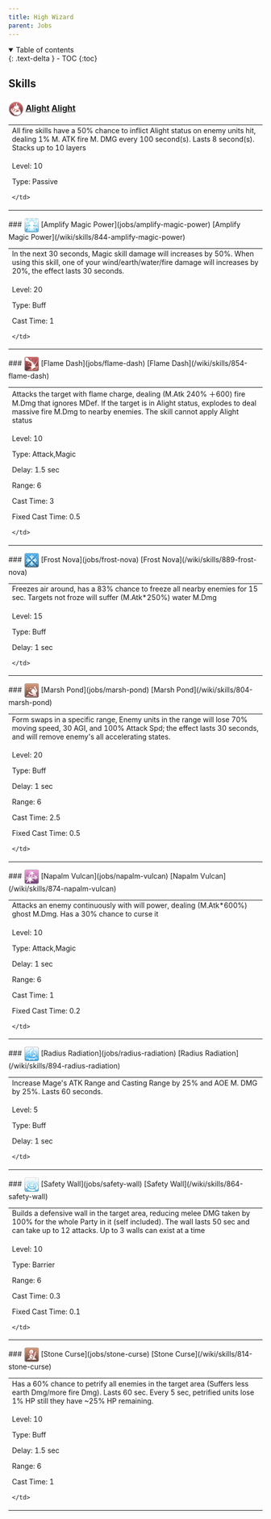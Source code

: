 ```yaml
---
title: High Wizard 
parent: Jobs
---
```


<details open markdown="block">
<summary>
  Table of contents
</summary>
{: .text-delta }
- TOC
{:toc}
</details>

## Skills

### <img src="/assets/images/skills/skill_88001.png" width="30" height="30" style="vertical-align: middle"> [Alight](jobs/alight) [Alight](/wiki/skills/824-alight)
<table>
<tbody>
  <tr>
    <td>All fire skills have a 50% chance to inflict Alight status on enemy units hit, dealing 1% M. ATK fire M. DMG every 100 second(s). Lasts 8 second(s). Stacks up to 10 layers</td>
  </tr>
  <tr>
    <td>
              <p class="label label-yellow fs-1">Level: 10</p>
              <p class="label label-yellow fs-1">Type: Passive</p>
      
    </td>
  </tr>
</tbody>
</table>
### <img src="/assets/images/skills/skill_89001.png" width="30" height="30" style="vertical-align: middle"> [Amplify Magic Power](jobs/amplify-magic-power) [Amplify Magic Power](/wiki/skills/844-amplify-magic-power)
<table>
<tbody>
  <tr>
    <td>In the next 30 seconds, Magic skill damage will increases by 50%. When using this skill, one of your wind/earth/water/fire damage will increases by 20%, the effect lasts 30 seconds.</td>
  </tr>
  <tr>
    <td>
              <p class="label label-yellow fs-1">Level: 20</p>
              <p class="label label-yellow fs-1">Type: Buff</p>
              <p class="label label-yellow fs-1">Cast Time: 1</p>
      
    </td>
  </tr>
</tbody>
</table>
### <img src="/assets/images/skills/skill_90001.png" width="30" height="30" style="vertical-align: middle"> [Flame Dash](jobs/flame-dash) [Flame Dash](/wiki/skills/854-flame-dash)
<table>
<tbody>
  <tr>
    <td>Attacks the target with flame charge, dealing (M.Atk 240% ＋600) fire M.Dmg that ignores MDef. If the target is in Alight status, explodes to deal massive fire M.Dmg to nearby enemies. The skill cannot apply Alight status</td>
  </tr>
  <tr>
    <td>
              <p class="label label-yellow fs-1">Level: 10</p>
              <p class="label label-yellow fs-1">Type: Attack,Magic</p>
              <p class="label label-yellow fs-1">Delay: 1.5 sec</p>
              <p class="label label-yellow fs-1">Range: 6</p>
              <p class="label label-yellow fs-1">Cast Time: 3</p>
              <p class="label label-yellow fs-1">Fixed Cast Time: 0.5</p>
      
    </td>
  </tr>
</tbody>
</table>
### <img src="/assets/images/skills/skill_96001.png" width="30" height="30" style="vertical-align: middle"> [Frost Nova](jobs/frost-nova) [Frost Nova](/wiki/skills/889-frost-nova)
<table>
<tbody>
  <tr>
    <td>Freezes air around, has a 83% chance to freeze all nearby enemies for 15 sec. Targets not froze will suffer (M.Atk*250%) water M.Dmg</td>
  </tr>
  <tr>
    <td>
              <p class="label label-yellow fs-1">Level: 15</p>
              <p class="label label-yellow fs-1">Type: Buff</p>
              <p class="label label-yellow fs-1">Delay: 1 sec</p>
      
    </td>
  </tr>
</tbody>
</table>
### <img src="/assets/images/skills/skill_83001.png" width="30" height="30" style="vertical-align: middle"> [Marsh Pond](jobs/marsh-pond) [Marsh Pond](/wiki/skills/804-marsh-pond)
<table>
<tbody>
  <tr>
    <td>Form swaps in a specific range, Enemy units in the range will lose 70% moving speed, 30 AGI, and 100% Attack Spd; the effect lasts 30 seconds, and will remove enemy's all accelerating states.</td>
  </tr>
  <tr>
    <td>
              <p class="label label-yellow fs-1">Level: 20</p>
              <p class="label label-yellow fs-1">Type: Buff</p>
              <p class="label label-yellow fs-1">Delay: 1 sec</p>
              <p class="label label-yellow fs-1">Range: 6</p>
              <p class="label label-yellow fs-1">Cast Time: 2.5</p>
              <p class="label label-yellow fs-1">Fixed Cast Time: 0.5</p>
      
    </td>
  </tr>
</tbody>
</table>
### <img src="/assets/images/skills/skill_94001.png" width="30" height="30" style="vertical-align: middle"> [Napalm Vulcan](jobs/napalm-vulcan) [Napalm Vulcan](/wiki/skills/874-napalm-vulcan)
<table>
<tbody>
  <tr>
    <td>Attacks an enemy continuously with will power, dealing (M.Atk*600%) ghost M.Dmg. Has a 30% chance to curse it</td>
  </tr>
  <tr>
    <td>
              <p class="label label-yellow fs-1">Level: 10</p>
              <p class="label label-yellow fs-1">Type: Attack,Magic</p>
              <p class="label label-yellow fs-1">Delay: 1 sec</p>
              <p class="label label-yellow fs-1">Range: 6</p>
              <p class="label label-yellow fs-1">Cast Time: 1</p>
              <p class="label label-yellow fs-1">Fixed Cast Time: 0.2</p>
      
    </td>
  </tr>
</tbody>
</table>
### <img src="/assets/images/skills/skill_104001.png" width="30" height="30" style="vertical-align: middle"> [Radius Radiation](jobs/radius-radiation) [Radius Radiation](/wiki/skills/894-radius-radiation)
<table>
<tbody>
  <tr>
    <td>Increase Mage's ATK Range and Casting Range by 25% and AOE M. DMG by 25%. Lasts 60 seconds.</td>
  </tr>
  <tr>
    <td>
              <p class="label label-yellow fs-1">Level: 5</p>
              <p class="label label-yellow fs-1">Type: Buff</p>
              <p class="label label-yellow fs-1">Delay: 1 sec</p>
      
    </td>
  </tr>
</tbody>
</table>
### <img src="/assets/images/skills/skill_91001.png" width="30" height="30" style="vertical-align: middle"> [Safety Wall](jobs/safety-wall) [Safety Wall](/wiki/skills/864-safety-wall)
<table>
<tbody>
  <tr>
    <td>Builds a defensive wall in the target area, reducing melee DMG taken by 100% for the whole Party in it (self included). The wall lasts 50 sec and can take up to 12 attacks. Up to 3 walls can exist at a time</td>
  </tr>
  <tr>
    <td>
              <p class="label label-yellow fs-1">Level: 10</p>
              <p class="label label-yellow fs-1">Type: Barrier</p>
              <p class="label label-yellow fs-1">Range: 6</p>
              <p class="label label-yellow fs-1">Cast Time: 0.3</p>
              <p class="label label-yellow fs-1">Fixed Cast Time: 0.1</p>
      
    </td>
  </tr>
</tbody>
</table>
### <img src="/assets/images/skills/skill_85001.png" width="30" height="30" style="vertical-align: middle"> [Stone Curse](jobs/stone-curse) [Stone Curse](/wiki/skills/814-stone-curse)
<table>
<tbody>
  <tr>
    <td>Has a 60% chance to petrify all enemies in the target area (Suffers less earth Dmg/more fire Dmg). Lasts 60 sec. Every 5 sec, petrified units lose 1% HP still they have ~25% HP remaining.</td>
  </tr>
  <tr>
    <td>
              <p class="label label-yellow fs-1">Level: 10</p>
              <p class="label label-yellow fs-1">Type: Buff</p>
              <p class="label label-yellow fs-1">Delay: 1.5 sec</p>
              <p class="label label-yellow fs-1">Range: 6</p>
              <p class="label label-yellow fs-1">Cast Time: 1</p>
      
    </td>
  </tr>
</tbody>
</table>

